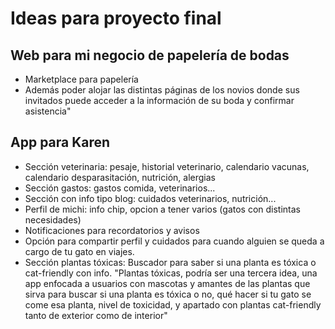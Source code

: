 # Ideas para proyecto final

## Web para mi negocio de papelería de bodas
* Marketplace para papelería
* Además poder alojar las distintas páginas de los novios donde sus invitados puede acceder a la información de su boda y confirmar asistencia"



## App para Karen
* Sección veterinaria: pesaje, historial veterinario, calendario vacunas, calendario desparasitación, nutrición, alergias
* Sección gastos: gastos comida, veterinarios...
* Sección con info tipo blog: cuidados veterinarios, nutrición...
* Perfil de michi: info chip, opcion a tener varios (gatos con distintas necesidades)
* Notificaciones para recordatorios y avisos
* Opción para compartir perfil y cuidados para cuando alguien se queda a cargo de tu gato en viajes.
* Sección plantas tóxicas: Buscador para saber si una planta es tóxica o cat-friendly con info.
"Plantas tóxicas, podría ser una tercera idea, una app enfocada a usuarios con mascotas y amantes de las plantas que sirva para buscar si una planta es tóxica o no, qué hacer si tu gato se come esa planta, nivel de toxicidad, y apartado con plantas cat-friendly tanto de exterior como de interior"
